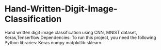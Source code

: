 # Hand-Written-Digit-Image-Classification
Hand written digit image classification using CNN, MNIST dataset, Keras,Tenserflow 
Dependencies:
To run this project, you need the following Python libraries:
Keras
numpy
matplotlib
sklearn
